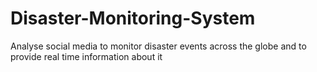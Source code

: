 # Disaster-Monitoring-System
Analyse social media to monitor disaster events across the globe and to provide real time information about it
